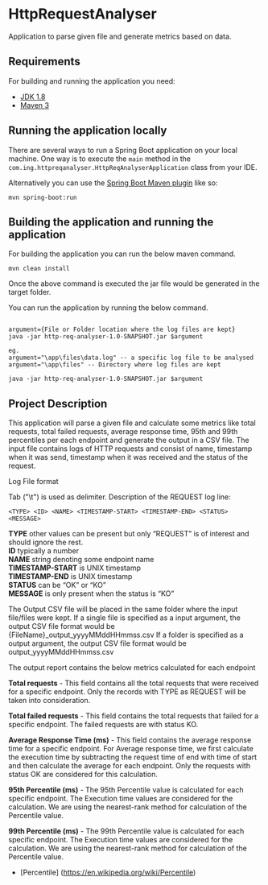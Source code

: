 # HttpRequestAnalyser
 Application to parse given file and generate metrics based on data.

## Requirements

For building and running the application you need:

- [JDK 1.8](http://www.oracle.com/technetwork/java/javase/downloads/jdk8-downloads-2133151.html)
- [Maven 3](https://maven.apache.org)

## Running the application locally 

There are several ways to run a Spring Boot application on your local machine. One way is to execute the `main` method in the `com.ing.httpreqanalyser.HttpReqAnalyserApplication` class from your IDE.

Alternatively you can use the [Spring Boot Maven plugin](https://docs.spring.io/spring-boot/docs/current/reference/html/build-tool-plugins-maven-plugin.html) like so:

```shell
mvn spring-boot:run
```

## Building the application and running the application

For building the application you can run the below maven command.

```shell
mvn clean install
```

Once the above command is executed the jar file would be generated in the target folder.

You can run the application by running the below command.

```shell

argument={File or Folder location where the log files are kept}
java -jar http-req-analyser-1.0-SNAPSHOT.jar $argument

eg.
argument="\app\files\data.log" -- a specific log file to be analysed
argument="\app\files" -- Directory where log files are kept

java -jar http-req-analyser-1.0-SNAPSHOT.jar $argument

```

## Project Description

This application will parse a given file and calculate some metrics like total requests, total failed requests, average response time, 95th and 99th percentiles per each endpoint and generate the output in a CSV file.
The input file contains logs of HTTP requests and consist of name, timestamp when it was send, timestamp when it was received and the status of the request. 

Log File format

Tab ("\t") is used as delimiter. Description of the REQUEST log line:
```
<TYPE> <ID> <NAME> <TIMESTAMP-START> <TIMESTAMP-END> <STATUS> <MESSAGE>
```
**TYPE** other values can be present but only “REQUEST” is of interest and should ignore the rest.<br/>
**ID** typically a number<br/>
**NAME** string denoting some endpoint name<br/>
**TIMESTAMP-START** is UNIX timestamp<br/>
**TIMESTAMP-END** is UNIX timestamp<br/>
**STATUS** can be “OK” or “KO”<br/>
**MESSAGE** is only present when the status is “KO”<br/>

The Output CSV file will be placed in the same folder where the input file/files were kept.
If a single file is specified as a input argument, the output CSV file format would be {FileName}_output_yyyyMMddHHmmss.csv
If a folder is specified as a output argument, the output CSV file format would be output_yyyyMMddHHmmss.csv

The output report contains the below metrics calculated for each endpoint

**Total requests** - This field contains all the total requests that were received for a specific endpoint.
				 Only the records with TYPE as REQUEST will be taken into consideration.

**Total failed requests** - This field contains the total requests that failed for a specific endpoint. The failed requests are with status KO.

**Average Response Time (ms)** - This field contains the average response time for a specific endpoint. 
For Average response time, we first calculate the execution time by subtracting the request time of end with time of start and then calculate the average for each endpoint.
Only the requests with status OK are considered for this calculation.

**95th Percentile (ms)** - The 95th Percentile value is calculated for each specific endpoint. The Execution time values are considered for the calculation.
We are using the nearest-rank method for calculation of the Percentile value.

**99th Percentile (ms)** - The 99th Percentile value is calculated for each specific endpoint. The Execution time values are considered for the calculation.
We are using the nearest-rank method for calculation of the Percentile value.

- [Percentile] (https://en.wikipedia.org/wiki/Percentile)
